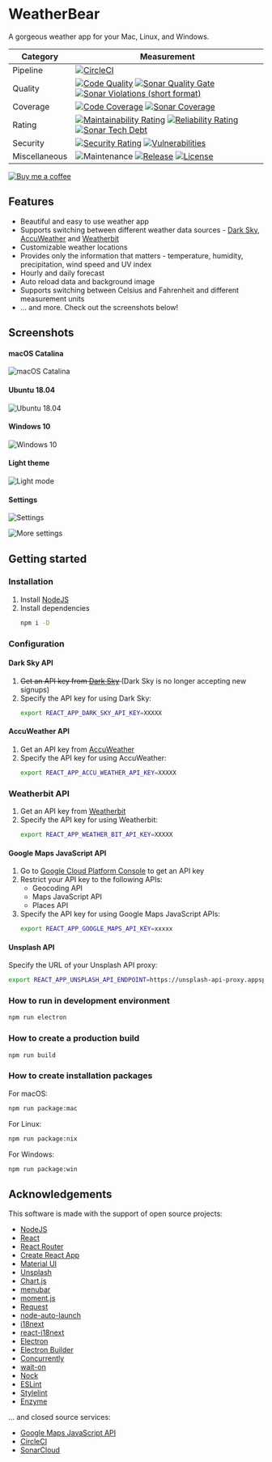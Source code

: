 # WeatherBear
A gorgeous weather app for your Mac, Linux, and Windows.

| Category      | Measurement                                                                                                                                                                                                                                                                                                                                                                                                                                                                                                                                                                                                                                                                                                  |
|---------------|----------------------------------------------------------------------------------------------------------------------------------------------------------------------------------------------------------------------------------------------------------------------------------------------------------------------------------------------------------------------------------------------------------------------------------------------------------------------------------------------------------------------------------------------------------|
| Pipeline      | [![CircleCI](https://img.shields.io/circleci/project/github/ayltai/weatherbear/master.svg?style=flat)](https://circleci.com/gh/ayltai/weatherbear)                                                                                                                                                                                                                                                                                                                                                                                                       |
| Quality       | [![Code Quality](https://img.shields.io/codacy/grade/c1c79275ccae4ddfab764041da486271.svg?style=flat)](https://app.codacy.com/app/AlanTai/weatherbear/dashboard) [![Sonar Quality Gate](https://img.shields.io/sonar/quality_gate/ayltai_weatherbear?server=https%3A%2F%2Fsonarcloud.io)](https://sonarcloud.io/dashboard?id=ayltai_weatherbear) [![Sonar Violations (short format)](https://img.shields.io/sonar/violations/ayltai_weatherbear?format=short&server=https%3A%2F%2Fsonarcloud.io)](https://sonarcloud.io/dashboard?id=ayltai_weatherbear) |
| Coverage      | [![Code Coverage](https://img.shields.io/codecov/c/github/ayltai/weatherbear.svg?style=flat)](https://codecov.io/gh/ayltai/weatherbear) [![Sonar Coverage](https://img.shields.io/sonar/coverage/ayltai_weatherbear?server=https%3A%2F%2Fsonarcloud.io)](https://sonarcloud.io/dashboard?id=ayltai_weatherbear)                                                                                                                                                                                                                                          |
| Rating        | [![Maintainability Rating](https://sonarcloud.io/api/project_badges/measure?project=ayltai_weatherbear&metric=sqale_rating)](https://sonarcloud.io/dashboard?id=ayltai_weatherbear) [![Reliability Rating](https://sonarcloud.io/api/project_badges/measure?project=ayltai_weatherbear&metric=reliability_rating)](https://sonarcloud.io/dashboard?id=ayltai_weatherbear) [![Sonar Tech Debt](https://img.shields.io/sonar/tech_debt/ayltai_weatherbear?server=https%3A%2F%2Fsonarcloud.io)](https://sonarcloud.io/dashboard?id=ayltai_weatherbear)      |
| Security      | [![Security Rating](https://sonarcloud.io/api/project_badges/measure?project=ayltai_weatherbear&metric=security_rating)](https://sonarcloud.io/dashboard?id=ayltai_weatherbear) [![Vulnerabilities](https://sonarcloud.io/api/project_badges/measure?project=ayltai_weatherbear&metric=vulnerabilities)](https://sonarcloud.io/dashboard?id=ayltai_weatherbear)                                                                                                                                                                                          |
| Miscellaneous | ![Maintenance](https://img.shields.io/maintenance/yes/2020) [![Release](https://img.shields.io/github/release/ayltai/weatherbear.svg?style=flat)](https://github.com/ayltai/weatherbear/releases) [![License](https://img.shields.io/github/license/ayltai/weatherbear.svg?style=flat)](https://github.com/ayltai/weatherbear/blob/master/LICENSE)                                                                                                                                                                                                       |

[![Buy me a coffee](https://img.shields.io/static/v1?label=Buy%20me%20a&message=coffee&color=important&style=for-the-badge&logo=buy-me-a-coffee&logoColor=white)](https://buymeacoff.ee/ayltai)

## Features
* Beautiful and easy to use weather app
* Supports switching between different weather data sources - [Dark Sky](https://darksky.net), [AccuWeather](https://www.accuweather.com) and [Weatherbit](https://www.weatherbit.io)
* Customizable weather locations
* Provides only the information that matters - temperature, humidity, precipitation, wind speed and UV index
* Hourly and daily forecast
* Auto reload data and background image
* Supports switching between Celsius and Fahrenheit and different measurement units
* ... and more. Check out the screenshots below!

## Screenshots

#### macOS Catalina

![macOS Catalina](design/screenshot-mac.png)

#### Ubuntu 18.04

![Ubuntu 18.04](design/screenshot-linux.png)

#### Windows 10

![Windows 10](design/screenshot-win.png)

#### Light theme

![Light mode](design/screenshot-mac-light.png)

#### Settings
 
![Settings](design/screenshot-settings-1.png)

![More settings](design/screenshot-settings-2.png)

## Getting started

### Installation
1. Install [NodeJS](https://nodejs.org)
2. Install dependencies
   ```sh
   npm i -D
   ```

### Configuration

#### Dark Sky API
1. <del>Get an API key from [Dark Sky](https://darksky.net/dev) </del> (Dark Sky is no longer accepting new signups)
2. Specify the API key for using Dark Sky:
   ```sh
   export REACT_APP_DARK_SKY_API_KEY=XXXXX
   ```

#### AccuWeather API
1. Get an API key from [AccuWeather](https://developer.accuweather.com/)
2. Specify the API key for using AccuWeather:
   ```sh
   export REACT_APP_ACCU_WEATHER_API_KEY=XXXXX
   ```

### Weatherbit API
1. Get an API key from [Weatherbit](https://www.weatherbit.io/api)
2. Specify the API key for using Weatherbit:
   ```sh
   export REACT_APP_WEATHER_BIT_API_KEY=XXXXX
   ```

#### Google Maps JavaScript API
1. Go to [Google Cloud Platform Console](https://developers.google.com/maps/documentation/javascript/get-api-key) to get an API key
2. Restrict your API key to the following APIs:
   * Geocoding API
   * Maps JavaScript API
   * Places API
3. Specify the API key for using Google Maps JavaScript APIs:
   ```sh
   export REACT_APP_GOOGLE_MAPS_API_KEY=xxxxx
   ```
#### Unsplash API
Specify the URL of your Unsplash API proxy:
```sh
export REACT_APP_UNSPLASH_API_ENDPOINT=https://unsplash-api-proxy.appspot.com
```

### How to run in development environment
```sh
npm run electron
```

### How to create a production build
```sh
npm run build
```

### How to create installation packages

For macOS:
```sh
npm run package:mac
```

For Linux:
```sh
npm run package:nix
```

For Windows:
```sh
npm run package:win
```

## Acknowledgements
This software is made with the support of open source projects:
* [NodeJS](https://nodejs.org)
* [React](https://github.com/facebook/react)
* [React Router](https://reacttraining.com/react-router)
* [Create React App](https://github.com/facebook/create-react-app)
* [Material UI](https://material-ui.com)
* [Unsplash](https://github.com/unsplash/unsplash-js)
* [Chart.js](https://www.chartjs.org)
* [menubar](https://github.com/maxogden/menubar)
* [moment.js](https://momentjs.com)
* [Request](https://github.com/request/request)
* [node-auto-launch](https://github.com/Teamwork/node-auto-launch)
* [i18next](https://www.i18next.com)
* [react-i18next](https://react.i18next.com)
* [Electron](https://www.electronjs.org)
* [Electron Builder](https://github.com/electron-userland/electron-builder)
* [Concurrently](https://github.com/kimmobrunfeldt/concurrently)
* [wait-on](https://github.com/jeffbski/wait-on)
* [Nock](https://github.com/nock/nock)
* [ESLint](https://eslint.org)
* [Stylelint](https://stylelint.io)
* [Enzyme](https://airbnb.io/enzyme)

... and closed source services:
* [Google Maps JavaScript API](https://developers.google.com/maps/documentation)
* [CircleCI](https://circleci.com)
* [SonarCloud](https://sonarcloud.io)
